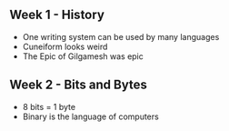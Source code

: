 ## Week 1 - History  
- One writing system can be used by many languages  
- Cuneiform looks weird  
- The Epic of Gilgamesh was epic  

## Week 2 - Bits and Bytes  
- 8 bits = 1 byte  
- Binary is the language of computers  
